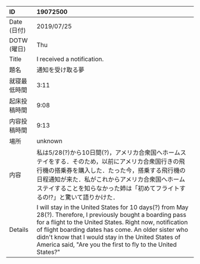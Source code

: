 |ID|19072500|
|:---|:---|
|Date (日付)|2019/07/25|
|DOTW (曜日)|Thu|
|Title|I received a notification.|
|題名|通知を受け取る夢|
|就寝最低時間|3:11|
|起床投稿時間|9:08|
|内容投稿時間|9:13|
|場所|unknown|
|内容|私は5/28(?)から10日間(?)，アメリカ合衆国へホームステイをする．そのため，以前にアメリカ合衆国行きの飛行機の搭乗券を購入した．たった今，搭乗する飛行機の日程通知が来た．私がこれからアメリカ合衆国へホームステイすることを知らなかった姉は「初めてフライトするの!?」と驚いて語りかけた．|
|Details|I will stay in the United States for 10 days(?) from May 28(?). Therefore, I previously bought a boarding pass for a flight to the United States. Right now, notification of flight boarding dates has come. An older sister who didn't know that I would stay in the United States of America said, "Are you the first to fly to the United States?"|
